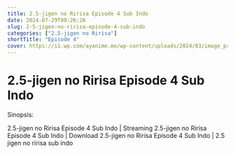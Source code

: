 ```yaml
---
title: 2.5-jigen no Ririsa Episode 4 Sub Indo
date: 2024-07-29T00:26:28
slug: 2-5-jigen-no-ririsa-episode-4-sub-indo
categories: ["2.5-jigen no Ririsa"]
shortTitle: "Episode 4"
cover: https://i1.wp.com/ayanime.me/wp-content/uploads/2024/03/image_processing20240510-1-pdn7wm.jpeg
---
```


# 2.5-jigen no Ririsa Episode 4 Sub Indo

<iframe-loader iframe-src1="https://play.ayanime.me/include/fluidplayer/fluidplayer.php?VideoSrc1=https%3A%2F%2Fdrive.google.com%2Ffile%2Fd%2F1loq5AQVeb9WHaCGr98ioVBQmKhMFVqHd%2Fview%3Fusp%3Ddrive_link&VideoType1=video%2Fmp4&VideoQuality1=1080p&VideoSrc2=&VideoType2=&VideoQuality2=&VideoSrc3=&VideoType3=&VideoQuality3=&VideoPoster=&VideoTrack1=&kind1=&srclang1=&label1=&default1=&player=fluid+player&server=Drive+API&api=&width=100%25&height=320px" iframe-src2="https://drive.google.com/file/d/1loq5AQVeb9WHaCGr98ioVBQmKhMFVqHd/preview"></iframe-loader>

Sinopsis:
<p>2.5-jigen no Ririsa Episode 4 Sub Indo | Streaming 2.5-jigen no Ririsa Episode 4 Sub Indo | Download 2.5-jigen no Ririsa Episode 4 Sub Indo | 2.5 jigen no ririsa sub indo</p>

